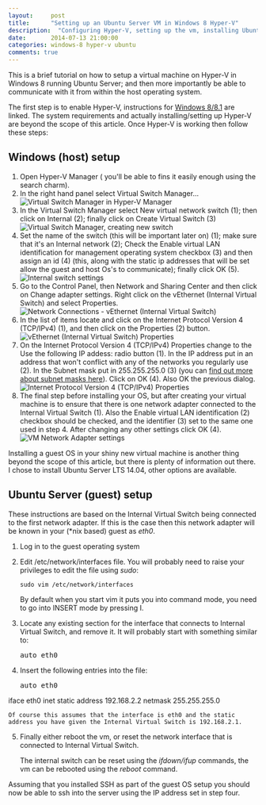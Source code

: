 ```yaml
---
layout: 	post
title:  	"Setting up an Ubuntu Server VM in Windows 8 Hyper-V"
description:  "Configuring Hyper-V, setting up the vm, installing Ubuntu Server, and finally configuring the server."
date:   	2014-07-13 21:00:00
categories: windows-8 hyper-v ubuntu
comments: true
---
```

This is a brief tutorial on how to setup a virtual machine on Hyper-V in Windows 8 running Ubuntu Server; and then more importantly be able to communicate with it from within the host operating system.

The first step is to enable Hyper-V, instructions for [Windows 8/8.1][win-81-hyperv-ins] are linked. The system requirements and actually installing/setting up Hyper-V are beyond the scope of this article. Once Hyper-V is working then follow these steps:

Windows (host) setup
--------------------

1. Open Hyper-V Manager ( you'll be able to fins it easily enough using the search charm).
2. In the right hand panel select Virtual Switch Manager...
![Virtual Switch Manager in Hyper-V Manager][hyperv-mgr-vsm]
3. In the Virtual Switch Manager select New virtual network switch (1); then click on Internal (2); finally click on Create Virtual Switch (3)
![Virtual Switch Manager, creating new switch][virt-switch-create]
4. Set the name of the switch (this will be important later on) (1); make sure that it's an Internal network (2); Check the Enable virtual LAN identification for management operating system checkbox (3) and then assign an id (4) (this, along with the static ip addresses that will be set allow the guest and host Os's to communicate); finally click OK (5).
![Internal switch settings][int-switch-setting]
5. Go to the Control Panel, then Network and Sharing Center and then click on Change adapter settings. Right click on the vEthernet (Internal Virtual Switch) and select Properties.
![Network Connections - vEthernet (Internal Virtual Switch)][veth-int-virt-switch]
6. In the list of items locate and click on the Internet Protocol Version 4 (TCP/IPv4) (1), and then click on the Properties (2) button.
![vEthernet (Internal Virtual Switch) Properties][veth-properties]
7. On the Internet Protocol Version 4 (TCP/IPv4) Properties change to the Use the following IP addess: radio button (1). In the IP address put in an address that won't conflict with any of the networks you regularly use (2). In the Subnet mask put in 255.255.255.0 (3) (you can [find out more about subnet masks here][subnet-masks]). Click on OK (4). Also OK the previous dialog.
![Internet Protocol Version 4 (TCP/IPv4) Properties][ipv4-properties]
8. The final step before installing your OS, but after creating your virtual machine is to ensure that there is one network adapter connected to the Internal Virtual Switch (1). Also the Enable virtual LAN identification (2) checkbox should be checked, and the identifier (3) set to the same one used in step 4. After changing any other settings click OK (4).
![VM Network Adapter settings][vm-network-adapter]

Installing a guest OS in your shiny new virtual machine is another thing beyond the scope of this article, but there is plenty of information out there. I chose to install Ubuntu Server LTS 14.04, other options are available.

Ubuntu Server (guest) setup
---------------------------

These instructions are based on the Internal Virtual Switch being connected to the first network adapter. If this is the case then this network adapter will be known in your (\*nix based) guest as *eth0*.

1. Log in to the guest operating system
2. Edit /etc/network/interfaces file. You will probably need to raise your privileges to edit the file using *sudo*:

    <div class="highlight"><pre><code class="bash">sudo vim /etc/network/interfaces</code></pre></div>

    By default when you start vim it puts you into command mode, you need to go into INSERT mode by pressing I.

3. Locate any existing section for the interface that connects to Internal Virtual Switch, and remove it. It will probably start with something similar to:

    <pre>auto eth0</pre>

4. Insert the following entries into the file:

    <pre>auto eth0
iface eth0 inet static
        address 192.168.2.2
        netmask 255.255.255.0</pre>

	Of course this assumes that the interface is eth0 and the static address you have given the Internal Virtual Switch is 192.168.2.1.

5. Finally either reboot the vm, or reset the network interface that is connected to Internal Virtual Switch.

    The internal switch can be reset using the *ifdown/ifup* commands, the vm can be rebooted using the *reboot* command.

Assuming that you installed SSH as part of the guest OS setup you should now be able to ssh into the server using the IP address set in step four.

[win-81-hyperv-ins]:	http://windows.microsoft.com/en-gb/windows-8/hyper-v-run-virtual-machines
[hyperv-mgr-vsm]:		/assets/2014-07-13-hyperv-mgr-vsm.png
[virt-switch-create]:	/assets/2014-07-13-vsm-new-internal.png
[int-switch-setting]:	/assets/2014-07-13-internal-switch-settings.png
[veth-int-virt-switch]:	/assets/2014-07-13-net-conn-veth.png
[veth-properties]:		/assets/2014-07-13-veth-properties.png
[subnet-masks]:			http://support.microsoft.com/kb/164015
[ipv4-properties]:		/assets/2014-07-13-ipv4-properties.png
[vm-network-adapter]:	/assets/2014-07-13-vm-network-adapter.png
